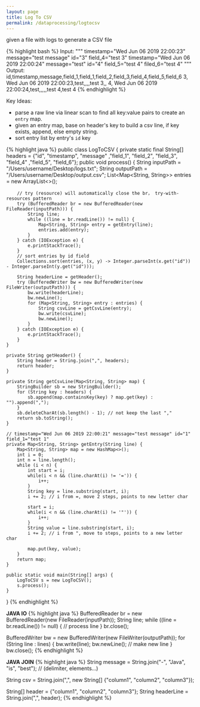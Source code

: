 ```yaml
---
layout: page
title: Log To CSV
permalink: /dataprocessing/logtocsv
---
```

given a file with logs to generate a CSV file

{% highlight bash %}
Input:
"""
timestamp="Wed Jun 06 2019 22:00:23" message="test message" id="3" field_4="test 3"
timestamp="Wed Jun 06 2019 22:00:24" message="test" id="4" field_5="test 4" filed_6="test 4"
"""
Output: 
id,timestamp,message,field_1,field_1,field_2,field_3,field_4,field_5,field_6 
3, Wed Jun 06 2019 22:00:23,test,,,,test 3,,
4, Wed Jun 06 2019 22:00:24,test,,,,,test 4,test 4 
{% endhighlight %} 


Key Ideas:
- parse a raw line via linear scan to find all key:value pairs to create an `entry` map.
- given an entry map, base on header's key to build a csv line, if key exists, append, else empty string.
- sort entry list by entry's `id` key


{% highlight java %}
public class LogToCSV {
    private static final String[] headers = {"id", "timestamp", "message" ,"field_1", "field_2", "field_3", "field_4" ,"field_5", "field_6"};
    public void process() {
        String inputPath = "/Users/username/Desktop/logs.txt";
        String outputPath = "/Users/username/Desktop/output.csv";
        List<Map<String, String>> entries = new ArrayList<>();

        // try (resource) will automatically close the br， try-with-resources pattern
        try (BufferedReader br = new BufferedReader(new FileReader(inputPath))) { 
            String line;
            while ((line = br.readLine()) != null) {
                Map<String, String> entry = getEntry(line);
                entries.add(entry);
            }
        } catch (IOException e) {
            e.printStackTrace();
        }
        // sort entries by id field
        Collections.sort(entries, (x, y) -> Integer.parseInt(x.get("id")) - Integer.parseInt(y.get("id")));

        String headerLine = getHeader();
        try (BufferedWriter bw = new BufferedWriter(new FileWriter(outputPath))) {
            bw.write(headerLine);
            bw.newLine();
            for (Map<String, String> entry : entries) {
                String csvLine = getCsvLine(entry);
                bw.write(csvLine);
                bw.newLine();
            }
        } catch (IOException e) {
            e.printStackTrace();
        }
    }

    private String getHeader() {
        String header = String.join(",", headers);
        return header;
    }

    private String getCsvLine(Map<String, String> map) {
        StringBuilder sb = new StringBuilder();
        for (String key : headers) {
            sb.append(map.containsKey(key) ? map.get(key) : "").append(",");
        }
        sb.deleteCharAt(sb.length() - 1); // not keep the last ","
        return sb.toString();
    }

    // timestamp="Wed Jun 06 2019 22:00:21" message="test message" id="1" field_1="test 1"
    private Map<String, String> getEntry(String line) {
        Map<String, String> map = new HashMap<>();
        int i = 0;
        int n = line.length();
        while (i < n) {
            int start = i;
            while(i < n && (line.charAt(i) != '=')) {
                i++;
            }
            String key = line.substring(start, i);
            i += 2; // i from =, move 2 steps, points to new letter char

            start = i;
            while(i < n && (line.charAt(i) != '"')) {
                i++;
            }
            String value = line.substring(start, i);
            i += 2; // i from ", move to steps, points to a new letter char

            map.put(key, value);
        }
        return map;
    }

    public static void main(String[] args) {
        LogToCSV s = new LogToCSV();
        s.process();
    }
}
{% endhighlight %}

**JAVA IO**
{% highlight java %}
BufferedReader br = new BufferedReader(new FileReader(inputPath));
String line;
while ((line = br.readLine()) != null) {
  // process line
}
br.close();

BufferedWriter bw = new BufferedWriter(new FileWriter(outputPath));
for (String line : lines) {
    bw.write(line);
    bw.newLine(); // make new line
}
bw.close();
{% endhighlight %}

**JAVA JOIN**
{% highlight java %}
String message = String.join("-", "Java", "is", "best"); // (delimiter, elements...)

String csv = String.join(",", new String[] {"column1", "column2", "column3"});

String[] header = {"column1", "column2", "column3"};
String headerLine = String.join(",", header);
{% endhighlight %}
